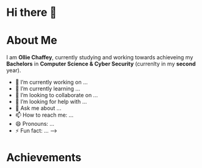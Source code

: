 # Hi there 👋

# About Me

I am **Ollie Chaffey**, currently studying and working towards achieveing my **Bachelors** in **Computer Science & Cyber Security** (currenlty in my **second** year).

- 🔭 I’m currently working on ...
- 🌱 I’m currently learning ...
- 👯 I’m looking to collaborate on ...
- 🤔 I’m looking for help with ...
- 💬 Ask me about ...
- 📫 How to reach me: ...
- 😄 Pronouns: ...
- ⚡ Fun fact: ...
-->

# Achievements
